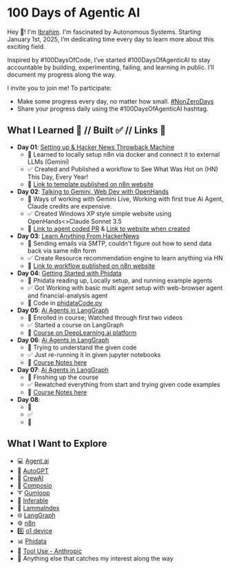 # 100 Days of Agentic AI

Hey 👋! I'm [Ibrahim](https://ibrh.me). I'm fascinated by Autonomous Systems. Starting January 1st, 2025, I’m dedicating time every day to learn more about this exciting field. 

Inspired by #100DaysOfCode, I’ve started #100DaysOfAgenticAI to stay accountable by building, experimenting, failing, and learning in public. I’ll document my progress along the way.

I invite you to join me! To participate:
- Make some progress every day, no matter how small. [#NonZeroDays](https://old.reddit.com/r/getdisciplined/comments/1q96b5/deleted_by_user/cdah4af/#:~:text=There%20are%20no%20more%20zero%20days.)
- Share your progress daily using the #100DaysOfAgenticAI hashtag.

## What I Learned 🧠 // Built ✅ // Links 🔗

- **Day 01**: [Setting up & Hacker News Throwback Machine](./2025/2025-01/2025-01-01/Readme.md)
    - 🧠 Learned to locally setup n8n via docker and connect it to external LLMs (Gemini)
    - ✅ Created and Published a workflow to See What Was Hot on (HN) This Day, Every Year!
    - 🔗 [Link to template published on n8n website](https://n8n.io/workflows/2688-hacker-news-throwback-machine-see-what-was-hot-on-this-day-every-year/)
- **Day 02**: [Talking to Gemini, Web Dev with OpenHands](./2025/2025-01/2025-01-02/Readme.md)
    - 🧠 Ways of working with Gemini Live, Working with first true Ai Agent, Claude credits are expensive.
    - ✅ Created Windows XP style simple website using OpenHands<>Claude Sonnet 3.5
    - 🔗 [Link to agent coded PR](https://github.com/ibrhdotme/ibrh.me/pull/1) & [Link to website when created](https://web.archive.org/web/20250103204344/https://ibrh.me/)
- **Day 03**: [Learn Anything From HackerNews](./2025/2025-01/2025-01-03/Readme.md)
    - 🧠 Sending emails via SMTP, couldn't figure out how to send data back via same n8n form
    - ✅ Create Resource recommendation engine to learn anything via HN 
    - 🔗 [Link to workflow published on n8n website](https://n8n.io/workflows/2697-learn-anything-from-hn-get-top-resource-recommendations-from-hacker-news/) 
- **Day 04**: [Getting Started with Phidata](./2025/2025-01/2025-01-04/Readme.md)
    - 🧠 Phidata reading up, Locally setup, and running example agents
    - ✅ Got Working with basic multi agent setup with web-browser agent and financial-analysis agent
    - 🔗 Code in [phidataCode.py](./2025/2025-01/2025-01-04/phidataCode.py)
- **Day 05**: [Ai Agents in LangGraph](./2025/2025-01/2025-01-05/Readme.md)
    - 🧠 Enrolled in course; Watched through first two videos 
    - ✅ Started a course on LangGraph
    - 🔗 [Course on DeepLearning.ai platform](https://www.deeplearning.ai/short-courses/ai-agents-in-langgraph/)
- **Day 06**: [Ai Agents in LangGraph](./2025/2025-01/2025-01-06/Readme.md)
    - 🧠 Trying to understand the given code
    - ✅ Just re-running it in given jupyter notebooks
    - 🔗 [Course Notes here](./Courses/DeepLearning/AI%20Agents%20in%20LangGraph/Redme.md)
- **Day 07**: [Ai Agents in LangGraph](./2025/2025-01/2025-01-06/Readme.md)
    - 🧠 Finshing up the course
    - ✅ Rewatched everything from start and trying given code examples
    - 🔗 [Course Notes here](./Courses/DeepLearning/AI%20Agents%20in%20LangGraph/Redme.md)
- **Day 08**: 
    - 🧠 
    - ✅ 
    - 🔗 

## What I Want to Explore

- 💻 [Agent.ai](https://agent.ai/)
- 🧠 [AutoGPT](https://github.com/Significant-Gravitas/AutoGPT)
- 🤖 [CrewAI](https://github.com/crewAIInc/crewAI)
- 🔎 [Composio](https://docs.composio.dev/introduction/intro/ov)
- ➰ [Gumloop](https://www.gumloop.com/)
- 🔳 [Inferable](https://www.inferable.ai/)
- 🐐 [LammaIndex](https://www.llamaindex.ai/)
- 🌐 [LangGraph](https://github.com/langchain-ai/langgraph)
- ⚙️ [n8n](https://github.com/n8n-io/n8n)
- 0️⃣ [o1 device](https://github.com/OpenInterpreter/01)
- 📊 [Phidata](https://github.com/phidatahq/phidata)
- 🔩 [Tool Use - Anthropic](https://docs.anthropic.com/en/docs/build-with-claude/tool-use)
- 👀 Anything else that catches my interest along the way

